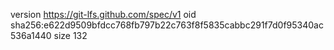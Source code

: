 version https://git-lfs.github.com/spec/v1
oid sha256:e622d9509bfdcc768fb797b22c763f8f5835cabbc291f7d0f95340ac536a1440
size 132
